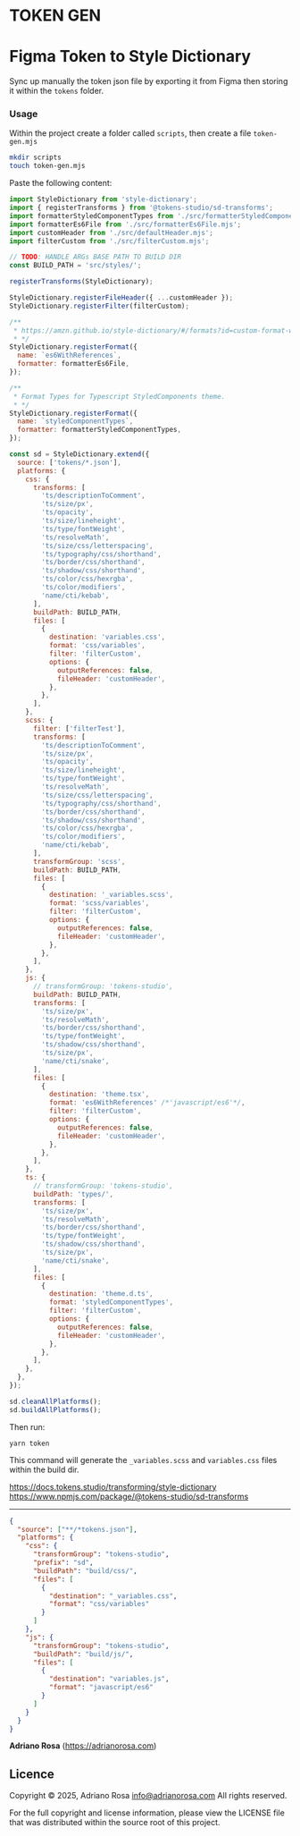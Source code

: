 TOKEN GEN
=========

# Figma Token to Style Dictionary

Sync up manually the token json file by exporting it from Figma then storing it within the `tokens` folder.

### Usage

Within the project create a folder called `scripts`, then create a file `token-gen.mjs`

```bash
mkdir scripts
touch token-gen.mjs
```

Paste the following content:

```js
import StyleDictionary from 'style-dictionary';
import { registerTransforms } from '@tokens-studio/sd-transforms';
import formatterStyledComponentTypes from './src/formatterStyledComponentTypes.mjs';
import formatterEs6File from './src/formatterEs6File.mjs';
import customHeader from './src/defaultHeader.mjs';
import filterCustom from './src/filterCustom.mjs';

// TODO: HANDLE ARGs BASE PATH TO BUILD DIR
const BUILD_PATH = 'src/styles/';

registerTransforms(StyleDictionary);

StyleDictionary.registerFileHeader({ ...customHeader });
StyleDictionary.registerFilter(filterCustom);

/**
 * https://amzn.github.io/style-dictionary/#/formats?id=custom-format-with-output-references
 * */
StyleDictionary.registerFormat({
  name: `es6WithReferences`,
  formatter: formatterEs6File,
});

/**
 * Format Types for Typescript StyledComponents theme.
 * */
StyleDictionary.registerFormat({
  name: `styledComponentTypes`,
  formatter: formatterStyledComponentTypes,
});

const sd = StyleDictionary.extend({
  source: ['tokens/*.json'],
  platforms: {
    css: {
      transforms: [
        'ts/descriptionToComment',
        'ts/size/px',
        'ts/opacity',
        'ts/size/lineheight',
        'ts/type/fontWeight',
        'ts/resolveMath',
        'ts/size/css/letterspacing',
        'ts/typography/css/shorthand',
        'ts/border/css/shorthand',
        'ts/shadow/css/shorthand',
        'ts/color/css/hexrgba',
        'ts/color/modifiers',
        'name/cti/kebab',
      ],
      buildPath: BUILD_PATH,
      files: [
        {
          destination: 'variables.css',
          format: 'css/variables',
          filter: 'filterCustom',
          options: {
            outputReferences: false,
            fileHeader: 'customHeader',
          },
        },
      ],
    },
    scss: {
      filter: ['filterTest'],
      transforms: [
        'ts/descriptionToComment',
        'ts/size/px',
        'ts/opacity',
        'ts/size/lineheight',
        'ts/type/fontWeight',
        'ts/resolveMath',
        'ts/size/css/letterspacing',
        'ts/typography/css/shorthand',
        'ts/border/css/shorthand',
        'ts/shadow/css/shorthand',
        'ts/color/css/hexrgba',
        'ts/color/modifiers',
        'name/cti/kebab',
      ],
      transformGroup: 'scss',
      buildPath: BUILD_PATH,
      files: [
        {
          destination: '_variables.scss',
          format: 'scss/variables',
          filter: 'filterCustom',
          options: {
            outputReferences: false,
            fileHeader: 'customHeader',
          },
        },
      ],
    },
    js: {
      // transformGroup: 'tokens-studio',
      buildPath: BUILD_PATH,
      transforms: [
        'ts/size/px',
        'ts/resolveMath',
        'ts/border/css/shorthand',
        'ts/type/fontWeight',
        'ts/shadow/css/shorthand',
        'ts/size/px',
        'name/cti/snake',
      ],
      files: [
        {
          destination: 'theme.tsx',
          format: 'es6WithReferences' /*'javascript/es6'*/,
          filter: 'filterCustom',
          options: {
            outputReferences: false,
            fileHeader: 'customHeader',
          },
        },
      ],
    },
    ts: {
      // transformGroup: 'tokens-studio',
      buildPath: 'types/',
      transforms: [
        'ts/size/px',
        'ts/resolveMath',
        'ts/border/css/shorthand',
        'ts/type/fontWeight',
        'ts/shadow/css/shorthand',
        'ts/size/px',
        'name/cti/snake',
      ],
      files: [
        {
          destination: 'theme.d.ts',
          format: 'styledComponentTypes',
          filter: 'filterCustom',
          options: {
            outputReferences: false,
            fileHeader: 'customHeader',
          },
        },
      ],
    },
  },
});

sd.cleanAllPlatforms();
sd.buildAllPlatforms();

```


Then run:

    yarn token

This command will generate the `_variables.scss` and `variables.css` files within the build dir.

https://docs.tokens.studio/transforming/style-dictionary
https://www.npmjs.com/package/@tokens-studio/sd-transforms

---

```json
{
  "source": ["**/*tokens.json"],
  "platforms": {
    "css": {
      "transformGroup": "tokens-studio",
      "prefix": "sd",
      "buildPath": "build/css/",
      "files": [
        {
          "destination": "_variables.css",
          "format": "css/variables"
        }
      ]
    },
    "js": {
      "transformGroup": "tokens-studio",
      "buildPath": "build/js/",
      "files": [
        {
          "destination": "variables.js",
          "format": "javascript/es6"
        }
      ]
    }
  }
}
```

**Adriano Rosa** (https://adrianorosa.com)

## Licence

Copyright © 2025, Adriano Rosa  <info@adrianorosa.com>
All rights reserved.

For the full copyright and license information, please view the LICENSE
file that was distributed within the source root of this project.

